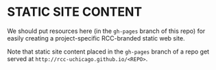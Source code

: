 # STATIC SITE CONTENT

We should put resources here (in the `gh-pages` branch of this repo) for easily creating a project-specific RCC-branded static web site. 

Note that static site content placed in the `gh-pages` branch of a repo get served at `http://rcc-uchicago.github.io/<REPO>`.
